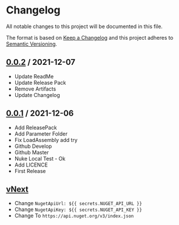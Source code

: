 # Changelog
All notable changes to this project will be documented in this file.

The format is based on [Keep a Changelog](http://keepachangelog.com/en/1.0.0/)
and this project adheres to [Semantic Versioning](http://semver.org/spec/v2.0.0.html).

## [0.0.2] / 2021-12-07
- Update ReadMe
- Update Release Pack
- Remove Artifacts
- Update Changelog

## [0.0.1] / 2021-12-06
- Add ReleasePack
- Add Parameter Folder
- Fix LoadAssembly add try
- Github Develop
- Github Master
- Nuke Local Test - Ok
- Add LICENCE
- First Release

## [vNext]
- Change `NugetApiUrl: ${{ secrets.NUGET_API_URL }}`
- Change `NugetApiKey: ${{ secrets.NUGET_API_KEY }}`
- Change To `https://api.nuget.org/v3/index.json`

[vNext]: https://github.com/ricaun-io/ricaun.Nuke/compare/1.0.0...HEAD
[0.0.2]: https://github.com/ricaun-io/ricaun.Nuke/compare/0.0.1...0.0.2
[0.0.1]: https://github.com/ricaun-io/ricaun.Nuke/compare/0.0.1